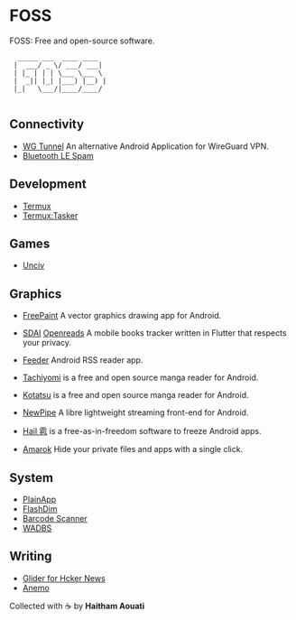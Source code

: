 # FOSS
FOSS: Free and open-source software.

```
  _____ ___  ____ ____   
 |  ___/ _ \/ ___/ ___|  
 | |_ | | | \___ \___ \  
 |  _|| |_| |___) |__) | 
 |_|   \___/|____/____/  
                         
```

## Connectivity
- [WG Tunnel](https://github.com/zaneschepke/wgtunnel) An alternative Android Application for WireGuard VPN.
- [Bluetooth LE Spam]()

## Development
- [Termux]()
- [Termux:Tasker]()

## Games
- [Unciv]()

## Graphics
- [FreePaint](https://github.com/pastthepixels/FreePaint) A vector graphics drawing app for Android.
- [SDAI]()
 [Openreads](https://github.com/mateusz-bak/openreads-android) A mobile books tracker written in Flutter that respects your privacy.
- [Feeder](https://github.com/spacecowboy/Feeder) Android RSS reader app.
- [Tachiyomi](https://github.com/tachiyomiorg/tachiyomi) is a free and open source manga reader for Android.
- [Kotatsu](https://github.com/KotatsuApp/Kotatsu) is a free and open source manga reader for Android.
- [NewPipe](https://github.com/TeamNewPipe/NewPipe) A libre lightweight streaming front-end for Android.

- [Hail 雹](https://github.com/aistra0528/Hail) is a free-as-in-freedom software to freeze Android apps.
- [Amarok](https://github.com/deltazefiro/Amarok-Hider) Hide your private files and apps with a single click.

## System
- [PlainApp]()
- [FlashDim]()
- [Barcode Scanner]()
- [WADBS]()

## Writing
- [Glider for Hcker News]()
- [Anemo]()

Collected with ☕ by **Haitham Aouati**

